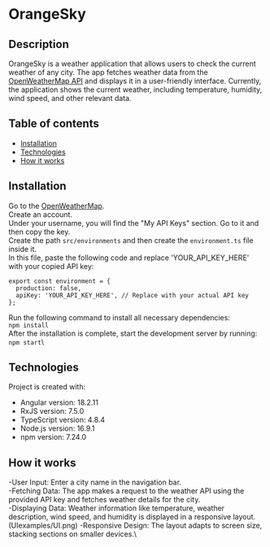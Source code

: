 # OrangeSky

## Description

OrangeSky is a weather application that allows users to check the current weather of any city. The app fetches weather data from the [OpenWeatherMap API](https://openweathermap.org/) and displays it in a user-friendly interface. Currently, the application shows the current weather, including temperature, humidity, wind speed, and other relevant data.

## Table of contents

- [Installation](#instalation)
- [Technologies](#technologies)
- [How it works](#how-it-works)

## Installation

Go to the [OpenWeatherMap](https://openweathermap.org/).\
Create an account.\
Under your username, you will find the "My API Keys" section. Go to it and then copy the key.\
Create the path `src/environments` and then create the `environment.ts` file inside it.\
In this file, paste the following code and replace 'YOUR_API_KEY_HERE' with your copied API key:

```
export const environment = {
  production: false,
  apiKey: 'YOUR_API_KEY_HERE', // Replace with your actual API key
};
```

Run the following command to install all necessary dependencies:\
`npm install`\
After the installation is complete, start the development server by running:\
`npm start`\

## Technologies

Project is created with:

- Angular version: 18.2.11
- RxJS version: 7.5.0
- TypeScript version: 4.8.4
- Node.js version: 16.9.1
- npm version: 7.24.0

## How it works

-User Input: Enter a city name in the navigation bar.\
-Fetching Data: The app makes a request to the weather API using the provided API key and fetches weather details for the city.\
-Displaying Data: Weather information like temperature, weather description, wind speed, and humidity is displayed in a responsive layout.\
(UIexamples/UI.png)
-Responsive Design: The layout adapts to screen size, stacking sections on smaller devices.\
